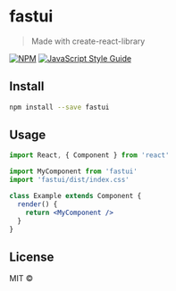 # fastui

> Made with create-react-library

[![NPM](https://img.shields.io/npm/v/fastui.svg)](https://www.npmjs.com/package/fastui) [![JavaScript Style Guide](https://img.shields.io/badge/code_style-standard-brightgreen.svg)](https://standardjs.com)

## Install

```bash
npm install --save fastui
```

## Usage

```jsx
import React, { Component } from 'react'

import MyComponent from 'fastui'
import 'fastui/dist/index.css'

class Example extends Component {
  render() {
    return <MyComponent />
  }
}
```

## License

MIT © [](https://github.com/)
